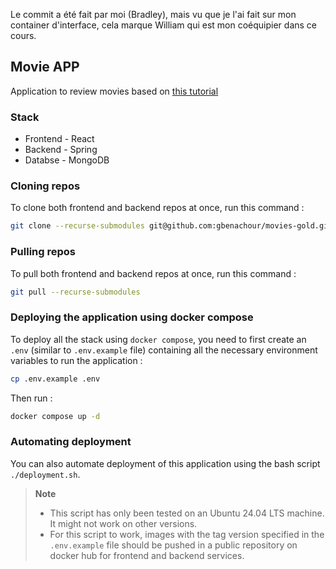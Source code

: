 Le commit a été fait par moi (Bradley), mais vu que je l'ai fait sur mon container d'interface,  cela marque William qui est mon coéquipier dans ce cours.

## Movie APP
Application to review movies based on [this tutorial](https://www.youtube.com/watch?v=5PdEmeopJVQ&t=7731s)

### Stack
+ Frontend - React
+ Backend - Spring
+ Databse - MongoDB

### Cloning repos
To clone both frontend and backend repos at once, run this command : 

```bash
git clone --recurse-submodules git@github.com:gbenachour/movies-gold.git 
```

### Pulling repos
To pull both frontend and backend repos at once, run this command : 

```bash
git pull --recurse-submodules 
```

### Deploying the application using docker compose
To deploy all the stack using `docker compose`, you need to first create an `.env` (similar to `.env.example` file) containing all the necessary environment variables to run the application : 

```bash
cp .env.example .env
```
Then run :

```bash
docker compose up -d
```

### Automating deployment
You can also automate deployment of this application using the bash script `./deployment.sh`.

> **Note**
> + This script has only been tested on an Ubuntu 24.04 LTS machine. It might not work on other versions. 
> + For this script to work, images with the tag version specified in the `.env.example` file should be pushed in a public repository on docker hub for frontend and backend services.


